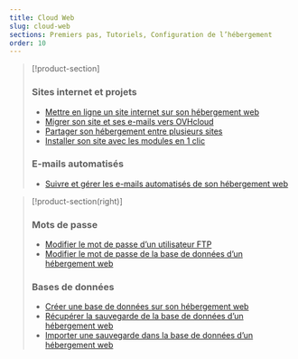 ```yaml
---
title: Cloud Web
slug: cloud-web
sections: Premiers pas, Tutoriels, Configuration de l’hébergement
order: 10
---
```


> [!product-section]
>
> ### Sites internet et projets
>
> - [Mettre en ligne un site internet sur son hébergement web](https://docs.ovh.com/fr/hosting/mettre-mon-site-en-ligne/)
> - [Migrer son site et ses e-mails vers OVHcloud](https://docs.ovh.com/fr/hosting/migrer-mon-site-chez-ovh/)
> - [Partager son hébergement entre plusieurs sites](https://docs.ovh.com/fr/hosting/multisites-configurer-un-multisite-sur-mon-hebergement-web/)
> - [Installer son site avec les modules en 1 clic](https://docs.ovh.com/fr/hosting/modules-en-1-clic/)
>
> ### E-mails automatisés
>
> - [Suivre et gérer les e-mails automatisés de son hébergement web](https://docs.ovh.com/fr/hosting/suivi-emails-automatises/)
>

> [!product-section(right)]
>
> ### Mots de passe
>
> - [Modifier le mot de passe d’un utilisateur FTP](https://docs.ovh.com/fr/hosting/modifier-mot-de-passe-utilisateur-ftp/)
> - [Modifier le mot de passe de la base de données d’un hébergement web](https://docs.ovh.com/fr/hosting/modifier-mot-de-passe-base-de-donnees/)
>
> ### Bases de données
>
> - [Créer une base de données sur son hébergement web](https://docs.ovh.com/fr/hosting/creer-base-de-donnees/)
> - [Récupérer la sauvegarde de la base de données d’un hébergement web](https://docs.ovh.com/fr/hosting/exportation-bases-donnees/)
> - [Importer une sauvegarde dans la base de données d’un hébergement web](https://docs.ovh.com/fr/hosting/mutualise-guide-importation-dune-base-de-donnees-mysql/)
>